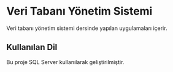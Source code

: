 # Veri Tabanı Yönetim Sistemi
Veri tabanı yönetim sistemi dersinde yapılan uygulamaları içerir.

## Kullanılan Dil
Bu proje SQL Server kullanılarak geliştirilmiştir.
